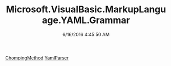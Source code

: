 ﻿---
title: Microsoft.VisualBasic.MarkupLanguage.YAML.Grammar
date: 6/16/2016 4:45:50 AM
---

[ChompingMethod](T-Microsoft.VisualBasic.MarkupLanguage.YAML.Grammar.ChompingMethod.html)
[YamlParser](T-Microsoft.VisualBasic.MarkupLanguage.YAML.Grammar.YamlParser.html)
